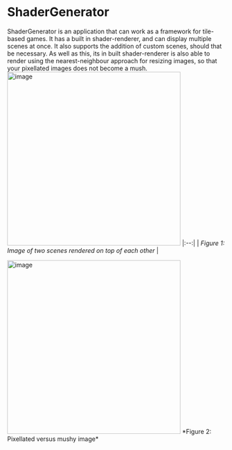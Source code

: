 # ShaderGenerator
ShaderGenerator is an application that can work as a framework for tile-based games. It has a built in shader-renderer, and can display multiple scenes at once. It also supports the addition of custom scenes, should that be necessary. As well as this, its in built shader-renderer is also able to render using the nearest-neighbour approach for resizing images, so that your pixellated images does not become a mush.
<img width="400" alt="image" src="https://github.com/Gunmy/ShaderGenerator/assets/99408493/f949d662-48e1-4362-a2db-99c705e1235c">
|:--:| 
| *Figure 1: Image of two scenes rendered on top of each other* |

<img width="400" alt="image" src="https://github.com/Gunmy/ShaderGenerator/assets/99408493/1e4ce3a1-615a-40c7-a554-80db485d5b72">
*Figure 2: Pixellated versus mushy image*
